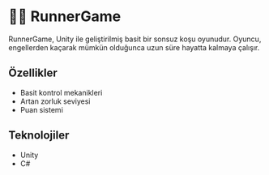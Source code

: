 # 🏃‍♂️ RunnerGame

RunnerGame, Unity ile geliştirilmiş basit bir sonsuz koşu oyunudur. Oyuncu, engellerden kaçarak mümkün olduğunca uzun süre hayatta kalmaya çalışır.

## Özellikler

- Basit kontrol mekanikleri
- Artan zorluk seviyesi
- Puan sistemi

## Teknolojiler

- Unity
- C#
